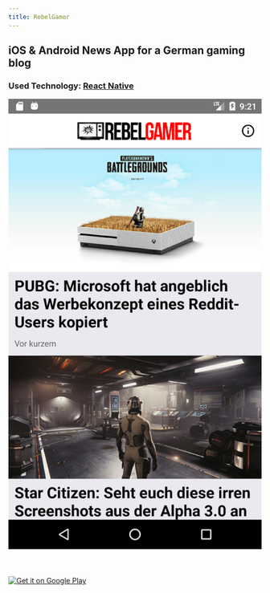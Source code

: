 ```yaml
---
title: RebelGamer
---
```


## iOS & Android News App for a German gaming blog

### Used Technology: [React Native](https://facebook.github.io/react-native/)

![RebelGamer Screenshot](./rebelgamer-app-screenshot.png)

<div style="display: flex; flex-wrap: wrap; justify-content: flex-start; align-items: center;">

<a href='https://play.google.com/store/apps/details?id=de.rebelgamer.RebelGamerRSS&pcampaignid=MKT-Other-global-all-co-prtnr-py-PartBadge-Mar2515-1'><img width="230px" height="90px" alt='Get it on Google Play' aria-label='Get it on Google Play' src='https://play.google.com/intl/en_us/badges/images/generic/en_badge_web_generic.png'/></a>

<a href="https://itunes.apple.com/de/app/rebelgamer-news-f%C3%BCr-gamer/id1187403828?mt=8" style="display:inline-block;overflow:hidden;background:url(https://linkmaker.itunes.apple.com/assets/shared/badges/en-gb/appstore-lrg.svg) no-repeat;width:300px;height:60px;background-size:contain;" alt='Get it on iTunes' aria-label='Get it on iTunes'></a>

</div>
